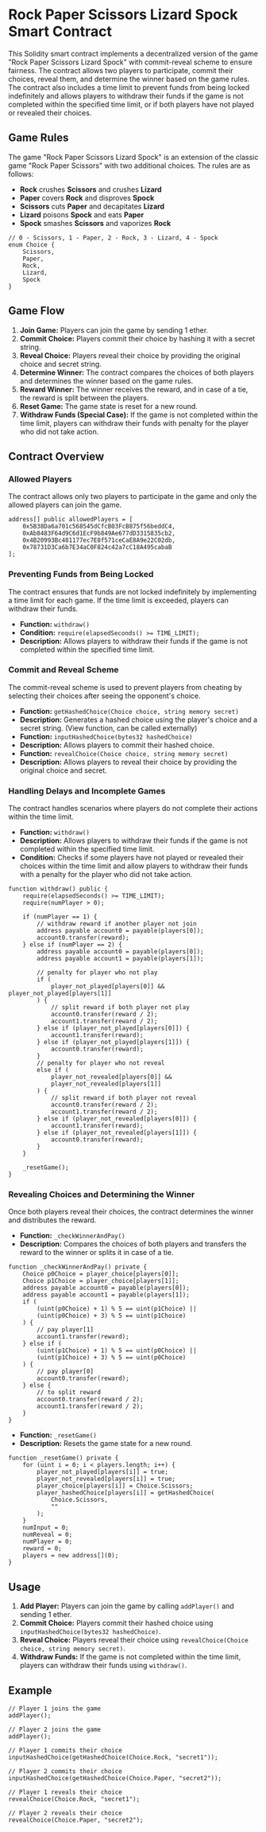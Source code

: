 # Rock Paper Scissors Lizard Spock Smart Contract

This Solidity smart contract implements a decentralized version of the game "Rock Paper Scissors Lizard Spock" with commit-reveal scheme to ensure fairness. The contract allows two players to participate, commit their choices, reveal them, and determine the winner based on the game rules. The contract also includes a time limit to prevent funds from being locked indefinitely and allows players to withdraw their funds if the game is not completed within the specified time limit, or if both players have not played or revealed their choices.

## Game Rules

The game "Rock Paper Scissors Lizard Spock" is an extension of the classic game "Rock Paper Scissors" with two additional choices. The rules are as follows:

- **Rock** crushes **Scissors** and crushes **Lizard**
- **Paper** covers **Rock** and disproves **Spock**
- **Scissors** cuts **Paper** and decapitates **Lizard**
- **Lizard** poisons **Spock** and eats **Paper**
- **Spock** smashes **Scissors** and vaporizes **Rock**

```solidity
// 0 - Scissors, 1 - Paper, 2 - Rock, 3 - Lizard, 4 - Spock
enum Choice {
    Scissors,
    Paper,
    Rock,
    Lizard,
    Spock
}
```

## Game Flow

1. **Join Game:** Players can join the game by sending 1 ether.
2. **Commit Choice:** Players commit their choice by hashing it with a secret string.
3. **Reveal Choice:** Players reveal their choice by providing the original choice and secret string.
4. **Determine Winner:** The contract compares the choices of both players and determines the winner based on the game rules.
5. **Reward Winner:** The winner receives the reward, and in case of a tie, the reward is split between the players.
6. **Reset Game:** The game state is reset for a new round.
7. **Withdraw Funds (Special Case):** If the game is not completed within the time limit, players can withdraw their funds with penalty for the player who did not take action.

## Contract Overview

### Allowed Players

The contract allows only two players to participate in the game and only the allowed players can join the game.

```solidity
address[] public allowedPlayers = [
    0x5B38Da6a701c568545dCfcB03FcB875f56beddC4,
    0xAb8483F64d9C6d1EcF9b849Ae677dD3315835cb2,
    0x4B20993Bc481177ec7E8f571ceCaE8A9e22C02db,
    0x78731D3Ca6b7E34aC0F824c42a7cC18A495cabaB
];
```

### Preventing Funds from Being Locked

The contract ensures that funds are not locked indefinitely by implementing a time limit for each game. If the time limit is exceeded, players can withdraw their funds.

- **Function:** `withdraw()`
- **Condition:** `require(elapsedSeconds() >= TIME_LIMIT);`
- **Description:** Allows players to withdraw their funds if the game is not completed within the specified time limit.

### Commit and Reveal Scheme

The commit-reveal scheme is used to prevent players from cheating by selecting their choices after seeing the opponent's choice.

- **Function:** `getHashedChoice(Choice choice, string memory secret)`
- **Description:** Generates a hashed choice using the player's choice and a secret string. (View function, can be called externally)
- **Function:** `inputHashedChoice(bytes32 hashedChoice)`
- **Description:** Allows players to commit their hashed choice.
- **Function:** `revealChoice(Choice choice, string memory secret)`
- **Description:** Allows players to reveal their choice by providing the original choice and secret.

### Handling Delays and Incomplete Games

The contract handles scenarios where players do not complete their actions within the time limit.

- **Function:** `withdraw()`
- **Description:** Allows players to withdraw their funds if the game is not completed within the specified time limit.
- **Condition:** Checks if some players have not played or revealed their choices within the time limit and allow players to withdraw their funds with a penalty for the player who did not take action.

```solidity
function withdraw() public {
    require(elapsedSeconds() >= TIME_LIMIT);
    require(numPlayer > 0);

    if (numPlayer == 1) {
        // withdraw reward if another player not join
        address payable account0 = payable(players[0]);
        account0.transfer(reward);
    } else if (numPlayer == 2) {
        address payable account0 = payable(players[0]);
        address payable account1 = payable(players[1]);

        // penalty for player who not play
        if (
            player_not_played[players[0]] && player_not_played[players[1]]
        ) {
            // split reward if both player not play
            account0.transfer(reward / 2);
            account1.transfer(reward / 2);
        } else if (player_not_played[players[0]]) {
            account1.transfer(reward);
        } else if (player_not_played[players[1]]) {
            account0.transfer(reward);
        }
        // penalty for player who not reveal
        else if (
            player_not_revealed[players[0]] &&
            player_not_revealed[players[1]]
        ) {
            // split reward if both player not reveal
            account0.transfer(reward / 2);
            account1.transfer(reward / 2);
        } else if (player_not_revealed[players[0]]) {
            account1.transfer(reward);
        } else if (player_not_revealed[players[1]]) {
            account0.transfer(reward);
        }
    }

    _resetGame();
}
```

### Revealing Choices and Determining the Winner

Once both players reveal their choices, the contract determines the winner and distributes the reward.

- **Function:** `_checkWinnerAndPay()`
- **Description:** Compares the choices of both players and transfers the reward to the winner or splits it in case of a tie.

```solidity
function _checkWinnerAndPay() private {
    Choice p0Choice = player_choice[players[0]];
    Choice p1Choice = player_choice[players[1]];
    address payable account0 = payable(players[0]);
    address payable account1 = payable(players[1]);
    if (
        (uint(p0Choice) + 1) % 5 == uint(p1Choice) ||
        (uint(p0Choice) + 3) % 5 == uint(p1Choice)
    ) {
        // pay player[1]
        account1.transfer(reward);
    } else if (
        (uint(p1Choice) + 1) % 5 == uint(p0Choice) ||
        (uint(p1Choice) + 3) % 5 == uint(p0Choice)
    ) {
        // pay player[0]
        account0.transfer(reward);
    } else {
        // to split reward
        account0.transfer(reward / 2);
        account1.transfer(reward / 2);
    }
}
```

- **Function:** `_resetGame()`
- **Description:** Resets the game state for a new round.

```solidity
function _resetGame() private {
    for (uint i = 0; i < players.length; i++) {
        player_not_played[players[i]] = true;
        player_not_revealed[players[i]] = true;
        player_choice[players[i]] = Choice.Scissors;
        player_hashedChoice[players[i]] = getHashedChoice(
            Choice.Scissors,
            ""
        );
    }
    numInput = 0;
    numReveal = 0;
    numPlayer = 0;
    reward = 0;
    players = new address[](0);
}
```

## Usage

1. **Add Player:** Players can join the game by calling `addPlayer()` and sending 1 ether.
2. **Commit Choice:** Players commit their hashed choice using `inputHashedChoice(bytes32 hashedChoice)`.
3. **Reveal Choice:** Players reveal their choice using `revealChoice(Choice choice, string memory secret)`.
4. **Withdraw Funds:** If the game is not completed within the time limit, players can withdraw their funds using `withdraw()`.

## Example

```solidity
// Player 1 joins the game
addPlayer();

// Player 2 joins the game
addPlayer();

// Player 1 commits their choice
inputHashedChoice(getHashedChoice(Choice.Rock, "secret1"));

// Player 2 commits their choice
inputHashedChoice(getHashedChoice(Choice.Paper, "secret2"));

// Player 1 reveals their choice
revealChoice(Choice.Rock, "secret1");

// Player 2 reveals their choice
revealChoice(Choice.Paper, "secret2");
```
